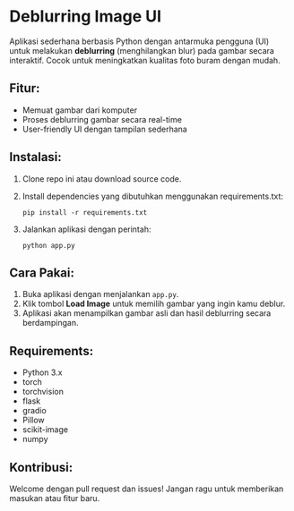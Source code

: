
Deblurring Image UI
==========================


Aplikasi sederhana berbasis Python dengan antarmuka pengguna (UI) untuk melakukan
**deblurring** (menghilangkan blur) pada gambar secara interaktif. Cocok untuk
meningkatkan kualitas foto buram dengan mudah.

Fitur:
------
- Memuat gambar dari komputer
- Proses deblurring gambar secara real-time
- User-friendly UI dengan tampilan sederhana

Instalasi:
----------
1. Clone repo ini atau download source code.
2. Install dependencies yang dibutuhkan menggunakan requirements.txt:
   
   `pip install -r requirements.txt`
   
3. Jalankan aplikasi dengan perintah:
   
   `python app.py`

Cara Pakai:
-----------
1. Buka aplikasi dengan menjalankan `app.py`.
2. Klik tombol **Load Image** untuk memilih gambar yang ingin kamu deblur.
3. Aplikasi akan menampilkan gambar asli dan hasil deblurring secara berdampingan.

Requirements:
-------------
- Python 3.x
- torch
- torchvision
- flask
- gradio
- Pillow
- scikit-image
- numpy

Kontribusi:
-----------
Welcome dengan pull request dan issues! Jangan ragu untuk memberikan masukan atau fitur baru.
